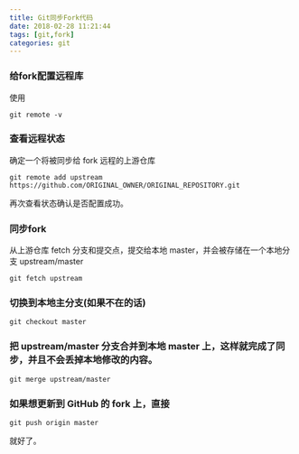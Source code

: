 ```yaml
---
title: Git同步Fork代码
date: 2018-02-28 11:21:44
tags: [git,fork]
categories: git
---
```


### 给fork配置远程库
使用
```shell
git remote -v
```

### 查看远程状态
确定一个将被同步给 fork 远程的上游仓库
```shell
git remote add upstream https://github.com/ORIGINAL_OWNER/ORIGINAL_REPOSITORY.git
```
再次查看状态确认是否配置成功。

### 同步fork
从上游仓库 fetch 分支和提交点，提交给本地 master，并会被存储在一个本地分支 upstream/master
```shell
git fetch upstream
```

### 切换到本地主分支(如果不在的话)
```shell
git checkout master
```

### 把 upstream/master 分支合并到本地 master 上，这样就完成了同步，并且不会丢掉本地修改的内容。
```shell
git merge upstream/master
```

### 如果想更新到 GitHub 的 fork 上，直接
```shell
git push origin master
```

就好了。
